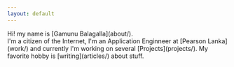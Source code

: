 ```yaml
---
layout: default
---
```


<div class="lead pretty-links">
  Hi! my name is [Gamunu Balagalla](about/).
  <br>
  I'm a citizen of the Internet,  I'm an Application Enginneer at [Pearson Lanka](work/) and currently I'm working on several [Projects](projects/). My favorite hobby is [writing](articles/) about stuff.
</div>
